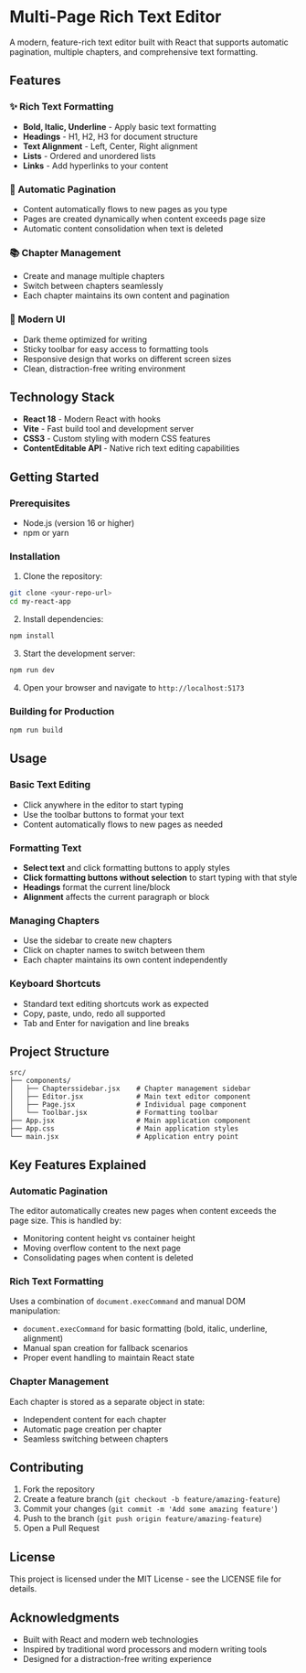 # Multi-Page Rich Text Editor

A modern, feature-rich text editor built with React that supports automatic pagination, multiple chapters, and comprehensive text formatting.

## Features

### ✨ Rich Text Formatting
- **Bold, Italic, Underline** - Apply basic text formatting
- **Headings** - H1, H2, H3 for document structure
- **Text Alignment** - Left, Center, Right alignment
- **Lists** - Ordered and unordered lists
- **Links** - Add hyperlinks to your content

### 📄 Automatic Pagination
- Content automatically flows to new pages as you type
- Pages are created dynamically when content exceeds page size
- Automatic content consolidation when text is deleted

### 📚 Chapter Management
- Create and manage multiple chapters
- Switch between chapters seamlessly
- Each chapter maintains its own content and pagination

### 🎨 Modern UI
- Dark theme optimized for writing
- Sticky toolbar for easy access to formatting tools
- Responsive design that works on different screen sizes
- Clean, distraction-free writing environment

## Technology Stack

- **React 18** - Modern React with hooks
- **Vite** - Fast build tool and development server
- **CSS3** - Custom styling with modern CSS features
- **ContentEditable API** - Native rich text editing capabilities

## Getting Started

### Prerequisites
- Node.js (version 16 or higher)
- npm or yarn

### Installation

1. Clone the repository:
```bash
git clone <your-repo-url>
cd my-react-app
```

2. Install dependencies:
```bash
npm install
```

3. Start the development server:
```bash
npm run dev
```

4. Open your browser and navigate to `http://localhost:5173`

### Building for Production

```bash
npm run build
```

## Usage

### Basic Text Editing
- Click anywhere in the editor to start typing
- Use the toolbar buttons to format your text
- Content automatically flows to new pages as needed

### Formatting Text
- **Select text** and click formatting buttons to apply styles
- **Click formatting buttons without selection** to start typing with that style
- **Headings** format the current line/block
- **Alignment** affects the current paragraph or block

### Managing Chapters
- Use the sidebar to create new chapters
- Click on chapter names to switch between them
- Each chapter maintains its own content independently

### Keyboard Shortcuts
- Standard text editing shortcuts work as expected
- Copy, paste, undo, redo all supported
- Tab and Enter for navigation and line breaks

## Project Structure

```
src/
├── components/
│   ├── Chapterssidebar.jsx    # Chapter management sidebar
│   ├── Editor.jsx             # Main text editor component
│   ├── Page.jsx               # Individual page component
│   └── Toolbar.jsx            # Formatting toolbar
├── App.jsx                    # Main application component
├── App.css                    # Main application styles
└── main.jsx                   # Application entry point
```

## Key Features Explained

### Automatic Pagination
The editor automatically creates new pages when content exceeds the page size. This is handled by:
- Monitoring content height vs container height
- Moving overflow content to the next page
- Consolidating pages when content is deleted

### Rich Text Formatting
Uses a combination of `document.execCommand` and manual DOM manipulation:
- `document.execCommand` for basic formatting (bold, italic, underline, alignment)
- Manual span creation for fallback scenarios
- Proper event handling to maintain React state

### Chapter Management
Each chapter is stored as a separate object in state:
- Independent content for each chapter
- Automatic page creation per chapter
- Seamless switching between chapters

## Contributing

1. Fork the repository
2. Create a feature branch (`git checkout -b feature/amazing-feature`)
3. Commit your changes (`git commit -m 'Add some amazing feature'`)
4. Push to the branch (`git push origin feature/amazing-feature`)
5. Open a Pull Request

## License

This project is licensed under the MIT License - see the LICENSE file for details.

## Acknowledgments

- Built with React and modern web technologies
- Inspired by traditional word processors and modern writing tools
- Designed for a distraction-free writing experience
